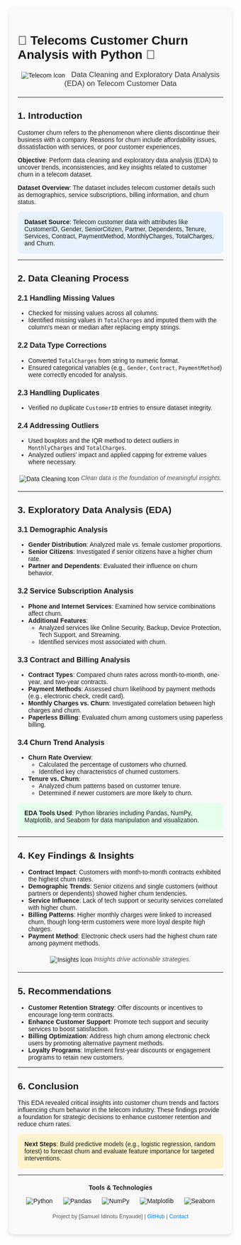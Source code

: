<div style="font-family: Arial, sans-serif; max-width: 800px; margin: 0 auto; padding: 20px; background-color: #f9f9f9; border-radius: 10px; box-shadow: 0 4px 8px rgba(0,0,0,0.1);">

# 🔹 Telecoms Customer Churn Analysis with Python 🔹

<div style="text-align: center; margin-bottom: 20px;">
  <img src="https://img.icons8.com/color/48/000000/telecom.png" alt="Telecom Icon" style="vertical-align: middle; margin-right: 10px;">
  <span style="font-size: 1.2em; color: #333;">Data Cleaning and Exploratory Data Analysis (EDA) on Telecom Customer Data</span>
</div>

---

## 1. Introduction

Customer churn refers to the phenomenon where clients discontinue their business with a company. Reasons for churn include affordability issues, dissatisfaction with services, or poor customer experiences.

**Objective**: Perform data cleaning and exploratory data analysis (EDA) to uncover trends, inconsistencies, and key insights related to customer churn in a telecom dataset.

**Dataset Overview**: The dataset includes telecom customer details such as demographics, service subscriptions, billing information, and churn status.

<div style="background-color: #e6f3ff; padding: 15px; border-radius: 8px; margin: 10px 0;">
  <strong>Dataset Source</strong>: Telecom customer data with attributes like CustomerID, Gender, SeniorCitizen, Partner, Dependents, Tenure, Services, Contract, PaymentMethod, MonthlyCharges, TotalCharges, and Churn.
</div>

---

## 2. Data Cleaning Process

### 2.1 Handling Missing Values
- Checked for missing values across all columns.
- Identified missing values in `TotalCharges` and imputed them with the column's mean or median after replacing empty strings.
  
### 2.2 Data Type Corrections
- Converted `TotalCharges` from string to numeric format.
- Ensured categorical variables (e.g., `Gender`, `Contract`, `PaymentMethod`) were correctly encoded for analysis.

### 2.3 Handling Duplicates
- Verified no duplicate `CustomerID` entries to ensure dataset integrity.

### 2.4 Addressing Outliers
- Used boxplots and the IQR method to detect outliers in `MonthlyCharges` and `TotalCharges`.
- Analyzed outliers' impact and applied capping for extreme values where necessary.

<div style="text-align: center; margin: 20px 0;">
  <img src="https://img.icons8.com/ios-filled/50/000000/data-cleaning.png" alt="Data Cleaning Icon" style="vertical-align: middle;">
  <span style="font-style: italic; color: #555;">Clean data is the foundation of meaningful insights.</span>
</div>

---

## 3. Exploratory Data Analysis (EDA)

### 3.1 Demographic Analysis
- **Gender Distribution**: Analyzed male vs. female customer proportions.
- **Senior Citizens**: Investigated if senior citizens have a higher churn rate.
- **Partner and Dependents**: Evaluated their influence on churn behavior.

### 3.2 Service Subscription Analysis
- **Phone and Internet Services**: Examined how service combinations affect churn.
- **Additional Features**:
  - Analyzed services like Online Security, Backup, Device Protection, Tech Support, and Streaming.
  - Identified services most associated with churn.

### 3.3 Contract and Billing Analysis
- **Contract Types**: Compared churn rates across month-to-month, one-year, and two-year contracts.
- **Payment Methods**: Assessed churn likelihood by payment methods (e.g., electronic check, credit card).
- **Monthly Charges vs. Churn**: Investigated correlation between high charges and churn.
- **Paperless Billing**: Evaluated churn among customers using paperless billing.

### 3.4 Churn Trend Analysis
- **Churn Rate Overview**:
  - Calculated the percentage of customers who churned.
  - Identified key characteristics of churned customers.
- **Tenure vs. Churn**:
  - Analyzed churn patterns based on customer tenure.
  - Determined if newer customers are more likely to churn.

<div style="background-color: #e6ffec; padding: 15px; border-radius: 8px; margin: 10px 0;">
  <strong>EDA Tools Used</strong>: Python libraries including Pandas, NumPy, Matplotlib, and Seaborn for data manipulation and visualization.
</div>

---

## 4. Key Findings & Insights

- **Contract Impact**: Customers with month-to-month contracts exhibited the highest churn rates.
- **Demographic Trends**: Senior citizens and single customers (without partners or dependents) showed higher churn tendencies.
- **Service Influence**: Lack of tech support or security services correlated with higher churn.
- **Billing Patterns**: Higher monthly charges were linked to increased churn, though long-term customers were more loyal despite high charges.
- **Payment Method**: Electronic check users had the highest churn rate among payment methods.

<div style="text-align: center; margin: 20px 0;">
  <img src="https://img.icons8.com/color/48/000000/light-bulb.png" alt="Insights Icon" style="vertical-align: middle;">
  <span style="font-style: italic; color: #555;">Insights drive actionable strategies.</span>
</div>

---

## 5. Recommendations

- **Customer Retention Strategy**: Offer discounts or incentives to encourage long-term contracts.
- **Enhance Customer Support**: Promote tech support and security services to boost satisfaction.
- **Billing Optimization**: Address high churn among electronic check users by promoting alternative payment methods.
- **Loyalty Programs**: Implement first-year discounts or engagement programs to retain new customers.

---

## 6. Conclusion

This EDA revealed critical insights into customer churn trends and factors influencing churn behavior in the telecom industry. These findings provide a foundation for strategic decisions to enhance customer retention and reduce churn rates.

<div style="background-color: #fff3cd; padding: 15px; border-radius: 8px; margin: 10px 0;">
  <strong>Next Steps</strong>: Build predictive models (e.g., logistic regression, random forest) to forecast churn and evaluate feature importance for targeted interventions.
</div>

---

<div style="text-align: center; margin-top: 20px;">
  <strong>Tools & Technologies</strong>
  <p>
    <img src="https://img.icons8.com/color/48/000000/python.png" alt="Python" style="margin: 0 10px;">
    <img src="https://img.icons8.com/color/48/000000/pandas.png" alt="Pandas" style="margin: 0 10px;">
    <img src="https://img.icons8.com/color/48/000000/numpy.png" alt="NumPy" style="margin: 0 10px;">
    <img src="https://img.icons8.com/ios-filled/50/000000/matplotlib.png" alt="Matplotlib" style="margin: 0 10px;">
    <img src="https://img.icons8.com/color/48/000000/seaborn.png" alt="Seaborn" style="margin: 0 10px;">
  </p>
</div>

<div style="text-align: center; margin-top: 20px; font-size: 0.9em; color: #555;">
  <p>Project by [Samuel Idinotu Enyaude] | <a href="https://github.com/Enyaude" style="color: #007bff; text-decoration: none;">GitHub</a> | <a href="mailto:your.enyaudesamuel@gmail.com" style="color: #007bff; text-decoration: none;">Contact</a></p>
</div>

</div>
